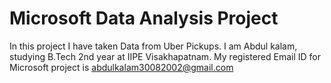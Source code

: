 # Microsoft Data Analysis Project
In this project I have taken Data from Uber Pickups.
I am Abdul kalam, studying B.Tech 2nd year at IIPE Visakhapatnam.
My registered Email ID for Microsoft project is abdulkalam30082002@gmail.com
